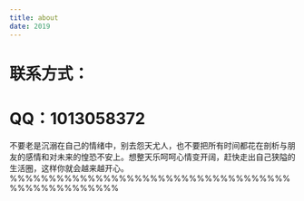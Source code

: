 ```yaml
---
title: about
date: 2019
---
```


# 联系方式：

#       QQ：1013058372

​       不要老是沉溺在自己的情绪中，别去怨天尤人，也不要把所有时间都花在剖析与朋友的感情和对未来的惶恐不安上。想整天乐呵呵心情变开阔，赶快走出自己狭隘的生活圈，这样你就会越来越开心。%%%%%%%%%%%%%%%%%%%%%%%%%%%%%%%%%%%%%%%%%%%%%%%%%%